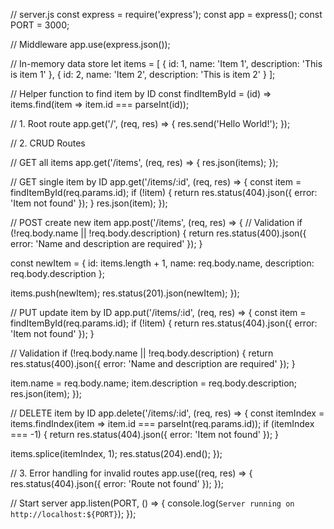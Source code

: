 // server.js
const express = require('express');
const app = express();
const PORT = 3000;

// Middleware
app.use(express.json());

// In-memory data store
let items = [
  { id: 1, name: 'Item 1', description: 'This is item 1' },
  { id: 2, name: 'Item 2', description: 'This is item 2' }
];

// Helper function to find item by ID
const findItemById = (id) => items.find(item => item.id === parseInt(id));

// 1. Root route
app.get('/', (req, res) => {
  res.send('Hello World!');
});

// 2. CRUD Routes

// GET all items
app.get('/items', (req, res) => {
  res.json(items);
});

// GET single item by ID
app.get('/items/:id', (req, res) => {
  const item = findItemById(req.params.id);
  if (!item) {
    return res.status(404).json({ error: 'Item not found' });
  }
  res.json(item);
});

// POST create new item
app.post('/items', (req, res) => {
  // Validation
  if (!req.body.name || !req.body.description) {
    return res.status(400).json({ error: 'Name and description are required' });
  }

  const newItem = {
    id: items.length + 1,
    name: req.body.name,
    description: req.body.description
  };

  items.push(newItem);
  res.status(201).json(newItem);
});

// PUT update item by ID
app.put('/items/:id', (req, res) => {
  const item = findItemById(req.params.id);
  if (!item) {
    return res.status(404).json({ error: 'Item not found' });
  }

  // Validation
  if (!req.body.name || !req.body.description) {
    return res.status(400).json({ error: 'Name and description are required' });
  }

  item.name = req.body.name;
  item.description = req.body.description;
  res.json(item);
});

// DELETE item by ID
app.delete('/items/:id', (req, res) => {
  const itemIndex = items.findIndex(item => item.id === parseInt(req.params.id));
  if (itemIndex === -1) {
    return res.status(404).json({ error: 'Item not found' });
  }

  items.splice(itemIndex, 1);
  res.status(204).end();
});

// 3. Error handling for invalid routes
app.use((req, res) => {
  res.status(404).json({ error: 'Route not found' });
});

// Start server
app.listen(PORT, () => {
  console.log(`Server running on http://localhost:${PORT}`);
});
